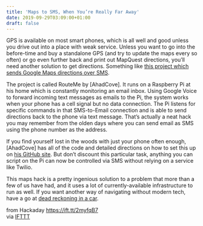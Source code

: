 ```yaml
---
title: 'Maps to SMS, When You’re Really Far Away'
date: 2019-09-29T03:09:00+01:00
draft: false
---
```


GPS is available on most smart phones, which is all well and good unless you drive out into a place with weak service. Unless you want to go into the before-time and buy a standalone GPS (and try to update the maps every so often) or go even further back and print out MapQuest directions, you’ll need another solution to get directions. Something like [this project which sends Google Maps directions over SMS](https://medium.com/@ahadcove/bringing-back-google-maps-by-text-messaging-using-a-raspberry-pi-9ca51bc912df).

The project is called RouteMe by \[AhadCove\]. It runs on a Raspberry Pi at his home which is constantly monitoring an email inbox. Using Google Voice to forward incoming text messages as emails to the Pi, the system works when your phone has a cell signal but no data connection. The Pi listens for specific commands in that SMS-to-Email connection and is able to send directions back to the phone via text message. That’s actually a neat hack you may remember from the olden days where you can send email as SMS using the phone number as the address.

If you find yourself lost in the woods with just your phone often enough, \[AhadCove\] has all of the code and detailed directions on how to set this up on [his GitHub site](https://github.com/AhadCove/routeme). But don’t discount this particular task, anything you can script on the Pi can now be controlled via SMS without relying on a service like Twilio.

This maps hack is a pretty ingenious solution to a problem that more than a few of us have had, and it uses a lot of currently-available infrastructure to run as well. If you want another way of navigating without modern tech, have a go at [dead reckoning in a car](https://hackaday.com/2018/06/17/retrotechtacular-car-navigation-like-its-1971/).

  
  
from Hackaday https://ift.tt/2myfqB7  
via [IFTTT](https://ifttt.com/?ref=da&site=blogger)